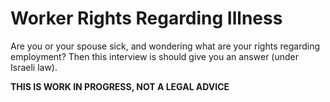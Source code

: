 # Worker Rights Regarding Illness

Are you or your spouse sick, and wondering what are your rights regarding employment? Then this interview is should give you an answer (under Israeli law).

**THIS IS WORK IN PROGRESS, NOT A LEGAL ADVICE**
